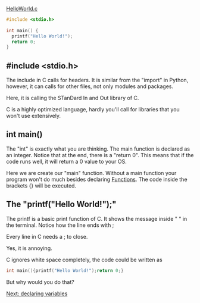 [HelloWorld.c](HelloWorld.c.md)
```C
#include <stdio.h>  
  
int main() {  
  printf("Hello World!");  
  return 0;  
}
```

## \#include <stdio.h>
The include in C calls for headers. It is similar from the "import" in Python, however, it can calls for other files, not only modules and packages.

Here, it is calling the STanDard In and Out library of C.

C is a highly optimized language, hardly you'll call for libraries that you won't use extensively.

## int main()

The "int" is exactly what you are thinking. The main function is declared as an integer. Notice that at the end, there is a "return 0". This means that if the code runs well, it will return a 0 value to your OS.

Here we are create our "main" function. Without a main function your program won't do much besides declaring [Functions](Functions%20in%20C.md). The code inside the brackets {} will be executed.

## The "printf("Hello World!");" 

The printf is a basic print function of C. It shows the message inside " " in the terminal. Notice how the line ends with ; 

Every line in C needs a ; to close.

Yes, it is annoying.

C ignores white space completely, the code could be written as 

```C
int main(){printf("Hello World!");return 0;}
```

But why would you do that?

[Next: declaring variables](Declaring%20variables%20in%20C.md)
